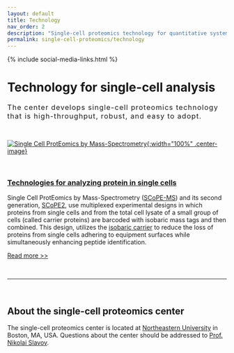 ```yaml
---
layout: default
title: Technology
nav_order: 2
description: "Single-cell proteomics technology for quantitative systems biology"
permalink: single-cell-proteomics/technology
---
```

{% include social-media-links.html %}

# Technology for single-cell analysis
<div style="font-size:16px; font-weight: 400; letter-spacing: 1.3px;">
The center develops single-cell proteomics technology that is high-throughput, robust, and easy to adopt.   
</div>

&nbsp;


 [![Single Cell ProtEomics by Mass-Spectrometry](https://slavovlab.net/2016_SCoPE-MS/SCoPE2-MS.png){:width="100%" .center-image}][scope2]

&nbsp;

### [Technologies for analyzing protein in single cells](http://slavovlab.net/research.htm#SCoPE-MS)
Single Cell ProtEomics by Mass-Spectrometry ([SCoPE-MS](https://genomebiology.biomedcentral.com/articles/10.1186/s13059-018-1547-5)) and its second generation, [SCoPE2](https://genomebiology.biomedcentral.com/articles/10.1186/s13059-021-02267-5),
use multiplexed experimental designs in which proteins from single cells and from the total cell lysate of a small group of cells (called carrier proteins) are barcoded with isobaric mass tags and then combined. This design, utilizes the [isobaric carrier](https://pubs.acs.org/doi/10.1021/acs.jproteome.0c00675) to reduce the loss of proteins from single cells adhering to equipment surfaces while simultaneously enhancing peptide identification.

[Read more >>][scope2]

&nbsp;


------------

&nbsp;


## About the single-cell proteomics center

The single-cell proteomics center is located at [Northeastern University](https://slavovlab.net/) in Boston, MA, USA. Questions about the center should be addressed to [Prof. Nikolai Slavov](https://coe.northeastern.edu/people/slavov-nikolai/).


[scope2]: http://scope2.slavovlab.net/ "Single Cell ProtEomics by Mass-Spectrometry"
